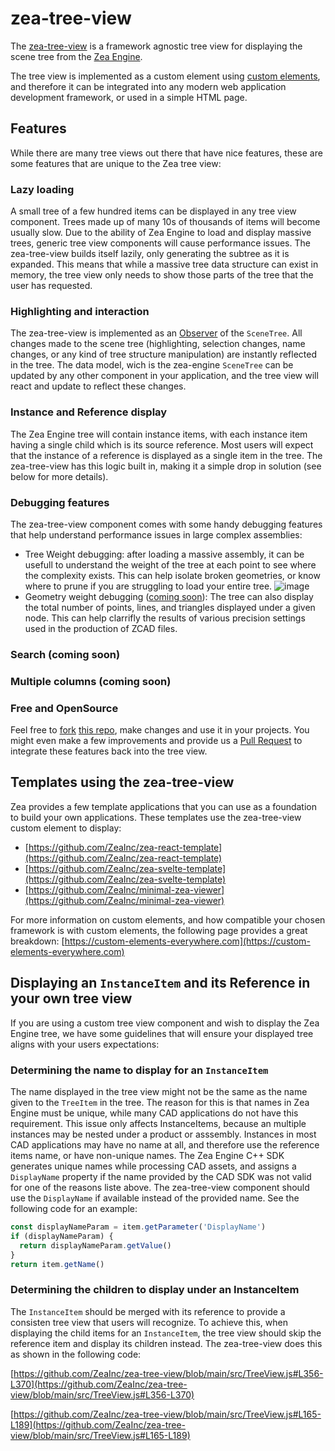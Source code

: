 # zea-tree-view

The [zea-tree-view](https://github.com/ZeaInc/zea-tree-view) is a framework
agnostic tree view for displaying the scene tree from the [Zea Engine](https://github.com/ZeaInc/zea-engine).

The tree view is implemented as a custom element using
[custom elements](https://developer.mozilla.org/en-US/docs/Web/Web_Components#custom_elements),
and therefore it can be integrated into any modern web application development
framework, or used in a simple HTML page.

## Features

While there are many tree views out there that have nice features, these are some
features that are unique to the Zea tree view:

### Lazy loading

A small tree of a few hundred items can be displayed in any tree
view component. Trees made up of many 10s of thousands of items will become
usually slow. Due to the ability of Zea Engine to load and display massive
trees, generic tree view components will cause performance issues.
The zea-tree-view builds itself lazily, only generating the subtree as it is
expanded. This means that while a massive tree data structure can exist in
memory, the tree view only needs to show those parts of the tree that the user
has requested.

### Highlighting and interaction

The zea-tree-view is implemented as an [Observer](https://en.wikipedia.org/wiki/Observer_pattern)
of the `SceneTree`.
All changes made to the scene tree (highlighting, selection changes,
name changes, or any kind of tree structure manipulation) are instantly reflected
in the tree. The data model, wich is the zea-engine `SceneTree` can be updated
by any other component in your application, and the tree view will react and update
to reflect these changes.

### Instance and Reference display

The Zea Engine tree will contain instance items, with each instance item having
a single child which is its source reference.
Most users will expect that the instance of a reference is displayed
as a single item in the tree. The zea-tree-view has this logic built in, making
it a simple drop in solution (see below for more details).

### Debugging features

The zea-tree-view component comes with some handy debugging features that help
understand performance issues in large complex assemblies:

- Tree Weight debugging: after loading a massive assembly, it can be usefull to
  understand the weight of the tree at each point to see where the complexity exists.
  This can help isolate broken geometries, or know where to prune if you are struggling
  to load your entire tree.
  ![image](https://user-images.githubusercontent.com/840121/145586804-b19662c7-dac7-4df2-ada7-eadbb2886184.png)
- Geometry weight debugging ([coming soon](https://github.com/ZeaInc/zea-tree-view/issues/14)):
  The tree can also display the total number of points, lines, and triangles
  displayed under a given node. This can help clarrifly the results of various
  precision settings used in the production of ZCAD files.

### Search (coming soon)

### Multiple columns (coming soon)

### Free and OpenSource

Feel free to [fork](https://docs.github.com/en/get-started/quickstart/fork-a-repo)
[this repo](https://github.com/ZeaInc/zea-tree-view), make changes and use it in
your projects. You might even make a few improvements and provide us a
[Pull Request](https://docs.github.com/en/pull-requests/collaborating-with-pull-requests/proposing-changes-to-your-work-with-pull-requests/creating-a-pull-request)
to integrate these features back into the tree view.

## Templates using the zea-tree-view

Zea provides a few template applications that you can use as a foundation to build
your own applications.
These templates use the zea-tree-view custom element to display:

- [https://github.com/ZeaInc/zea-react-template](https://github.com/ZeaInc/zea-react-template)
- [https://github.com/ZeaInc/zea-svelte-template](https://github.com/ZeaInc/zea-svelte-template)
- [https://github.com/ZeaInc/minimal-zea-viewer](https://github.com/ZeaInc/minimal-zea-viewer)

For more information on custom elements, and how compatible your chosen framework
is with custom elements, the following page provides a great breakdown:
[https://custom-elements-everywhere.com](https://custom-elements-everywhere.com)

## Displaying an `InstanceItem` and its Reference in your own tree view

If you are using a custom tree view component and wish to display the Zea Engine
tree, we have some guidelines that will ensure your displayed tree aligns with your
users expectations:

### Determining the name to display for an `InstanceItem`

The name displayed in the tree view might not be the same as the name given to the
`TreeItem` in the tree. The reason for this is that names in Zea Engine must be unique,
while many CAD applications do not have this requirement.
This issue only affects InstanceItems, because an multiple instances may be nested
under a product or asssembly.
Instances in most CAD applications may have no name at all, and therefore use the
reference items name, or have non-unique names. The Zea Engine C++ SDK generates
unique names while processing CAD assets, and assigns a `DisplayName` property if
the name provided by the CAD SDK was not valid for one of the reasons liste above.
The zea-tree-view component should use the `DisplayName` if available instead of
the provided name.
See the following code for an example:

```javascript
const displayNameParam = item.getParameter('DisplayName')
if (displayNameParam) {
  return displayNameParam.getValue()
}
return item.getName()
```

### Determining the children to display under an InstanceItem

The `InstanceItem` should be merged with its reference to provide a consisten tree
view that users will recognize. To achieve this, when displaying the child items
for an `InstanceItem`, the tree view should skip the reference item and display its
children instead. The zea-tree-view does this as shown in the following code:

[https://github.com/ZeaInc/zea-tree-view/blob/main/src/TreeView.js#L356-L370](https://github.com/ZeaInc/zea-tree-view/blob/main/src/TreeView.js#L356-L370)

[https://github.com/ZeaInc/zea-tree-view/blob/main/src/TreeView.js#L165-L189](https://github.com/ZeaInc/zea-tree-view/blob/main/src/TreeView.js#L165-L189)
